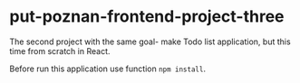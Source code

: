 # put-poznan-frontend-project-three

The second project with the same goal- make Todo list application, but this time from scratch in React.

Before run this application use function ```npm install```.
